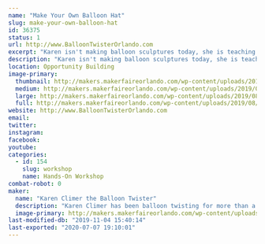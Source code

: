 ```yaml
---
name: "Make Your Own Balloon Hat"
slug: make-your-own-balloon-hat
id: 36375
status: 1
url: http://www.BalloonTwisterOrlando.com
excerpt: "Karen isn't making balloon sculptures today, she is teaching YOU how to make them.  Make your own balloon hat to be sure you look good as you walk around the exhibit hall."
description: "Karen isn't making balloon sculptures today, she is teaching YOU how to make them.  Make your own balloon hat to be sure you look good as you walk around the exhibit hall.  Classes will be held every 30 minutes.  In that time, you will learn a few balloon twisting techniques, learn to make a hat, then have some time to be creative and make your hat look awesome.  Saturday only."
location: Opportunity Building
image-primary:
  thumbnail: http://makers.makerfaireorlando.com/wp-content/uploads/2019/08/Climer-car-150x150.jpg
  medium: http://makers.makerfaireorlando.com/wp-content/uploads/2019/08/Climer-car-216x300.jpg
  large: http://makers.makerfaireorlando.com/wp-content/uploads/2019/08/Climer-car-736x1024.jpg
  full: http://makers.makerfaireorlando.com/wp-content/uploads/2019/08/Climer-car.jpg
website: http://www.BalloonTwisterOrlando.com
email: 
twitter: 
instagram: 
facebook: 
youtube: 
categories:
  - id: 154
    slug: workshop
    name: Hands-On Workshop
combat-robot: 0
maker:
  name: "Karen Climer the Balloon Twister"
  description: "Karen Climer has been balloon twisting for more than a decade.  She can make almost anything out of a latex balloon (except a porcupine because it's keep popping itself).  She performs at parties, festivals, libraries, schools, and cruise ships.  At Maker Faire Orlando, Karen isn't making balloon sculptures.  She teaching YOU how to make you own balloon sculptures.  "
  image-primary: http://makers.makerfaireorlando.com/wp-content/uploads/2019/08/Green-car-3-12-11-copy-736x1024.jpg
last-modified-db: "2019-11-04 15:40:14"
last-exported: "2020-07-07 19:10:01"
---
```


